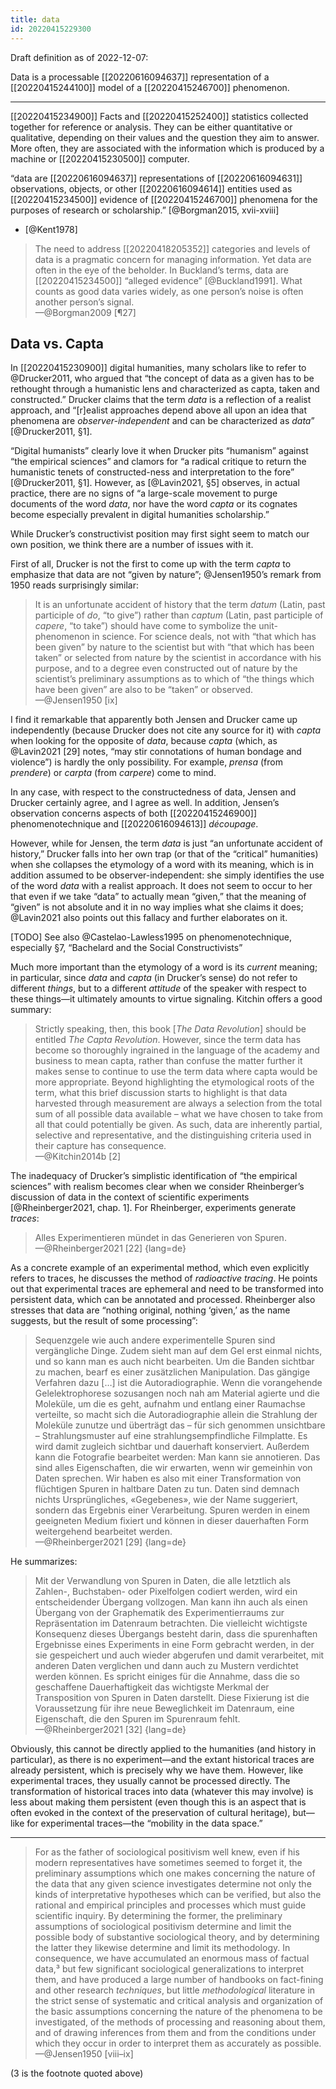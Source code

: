 ```yaml
---
title: data
id: 20220415229300
---
```


Draft definition as of 2022-12-07:

Data is a processable [[20220616094637]] representation of a [[20220415244100]] model of a [[20220415246700]] phenomenon.

--------

[[20220415234900]] Facts and [[20220415252400]] statistics collected together for reference or analysis. They can be either quantitative or qualitative, depending on their values and the question they aim to answer. More often, they are associated with the information which is produced by a machine or [[20220415230500]] computer.

“data are [[20220616094637]] representations of [[20220616094631]] observations, objects, or other [[20220616094614]] entities used as [[20220415234500]] evidence of [[20220415246700]] phenomena for the purposes of research or scholarship.” [@Borgman2015, xvii-xviii]

- [@Kent1978]

> The need to address [[20220418205352]] categories and levels of data is a pragmatic concern for managing information.  Yet data are often in the eye of the beholder.  In Buckland’s terms, data are [[20220415234500]] “alleged evidence”  [@Buckland1991].  What counts as good data varies widely, as one person’s noise is often another person’s signal.  
—@Borgman2009 [¶27]

## Data vs. Capta

In [[20220415230900]] digital humanities, many scholars like to refer to @Drucker2011, who argued that “the concept of data as a given has to be rethought through a humanistic lens and characterized as capta, taken and constructed.”  Drucker claims that the term *data* is a reflection of a realist approach, and “[r]ealist approaches depend above all upon an idea that phenomena are *observer-independent* and can be characterized as *data*” [@Drucker2011, §1].

“Digital humanists” clearly love it when Drucker pits “humanism” against “the empirical sciences” and clamors for “a radical critique to return the humanistic tenets of constructed-ness and interpretation to the fore” [@Drucker2011, §1].  However, as [@Lavin2021, §5] observes, in actual practice, there are no signs of “a large-scale movement to purge documents of the word *data*, nor have the word *capta* or its cognates become especially prevalent in digital humanities scholarship.”

While Drucker’s constructivist position may first sight seem to match our own position, we think there are a number of issues with it.

First of all, Drucker is not the first to come up with the term *capta* to emphasize that data are not “given by nature”; @Jensen1950’s  remark from 1950 reads surprisingly similar:

> It is an unfortunate accident of history that the term *datum* (Latin, past participle of *do*, “to give”) rather than *captum* (Latin, past participle of *capere*, “to take”) should have come to symbolize the unit-phenomenon in science.  For science deals, not with “that which has been given” by nature to the scientist but with “that which has been taken” or selected from nature by the scientist in accordance with his purpose, and to a degree even constructed out of nature by the scientist’s preliminary assumptions as to which of “the things which have been given” are also to be “taken” or observed.  
—@Jensen1950 [ix]

I find it remarkable that apparently both Jensen and Drucker came up independently (because Drucker does not cite any source for it) with *capta* when looking for the opposite of *data*, because *capta* (which, as @Lavin2021 [29] notes, “may stir connotations of human bondage and violence”) is hardly the only possibility.  For example, *prensa* (from *prendere*) or *carpta* (from *carpere*) come to mind.

In any case, with respect to the constructedness of data, Jensen and Drucker certainly agree, and I agree as well.  In addition, Jensen’s observation concerns aspects of both [[20220415246900]] phenomenotechnique and [[20220616094613]] *découpage*.

However, while for Jensen, the term *data* is just “an unfortunate accident of history,” Drucker falls into her own trap (or that of the “critical” humanities) when she collapses the etymology of a word with its meaning, which is in addition assumed to be observer-independent: she simply identifies the use of the word *data* with a realist approach.  It does not seem to occur to her that even if we take “data” to actually mean “given,” that the meaning of “given” is not absolute and it in no way implies what she claims it does; @Lavin2021 also points out this fallacy and further elaborates on it.

[TODO] See also @Castelao-Lawless1995 on phenomenotechnique, especially §7, “Bachelard and the Social Constructivists”

Much more important than the etymology of a word is its *current* meaning; in particular, since *data* and *capta* (in Drucker’s sense) do not refer to different *things*, but to a different *attitude* of the speaker with respect to these things—it ultimately amounts to virtue signaling.  Kitchin offers a good summary:

> Strictly speaking, then, this book [*The Data Revolution*] should be entitled *The Capta Revolution*.  However, since the term data has become so thoroughly ingrained in the language of the academy and business to mean capta, rather than confuse the matter further it makes sense to continue to use the term data where capta would be more appropriate.  Beyond highlighting the etymological roots of the term, what this brief discussion starts to highlight is that data harvested through measurement are always a selection from the total sum of all possible data available – what we have chosen to take from all that could potentially be given.  As such, data are inherently partial, selective and representative, and the distinguishing criteria used in their capture has consequence.  
—@Kitchin2014b [2]

The inadequacy of Drucker’s simplistic identification of “the empirical sciences” with realism becomes clear when we consider Rheinberger’s discussion of data in the context of scientific experiments [@Rheinberger2021, chap. 1].  For Rheinberger, experiments generate *traces*:

> Alles Experimentieren mündet in das Generieren von Spuren.  
—@Rheinberger2021 [22]
{lang=de}

As a concrete example of an experimental method, which even explicitly refers to traces, he discusses the method of *radioactive tracing*.  He points out that experimental traces are ephemeral and need to be transformed into persistent data, which can be annotated and processed.  Rheinberger also stresses that data are “nothing original, nothing ‘given,’ as the name suggests, but the result of some processing”:

> Sequenzgele wie auch andere experimentelle Spuren sind vergängliche Dinge. Zudem sieht man auf dem Gel erst einmal nichts, und so kann man es auch nicht bearbeiten. Um die Banden sichtbar zu machen, bearf es einer zusätzlichen Manipulation. Das gängige Verfahren dazu […] ist die Autoradiographie. Wenn die vorangehende Gelelektrophorese sozusangen noch nah am Material agierte und die Moleküle, um die es geht, aufnahm und entlang einer Raumachse verteilte, so macht sich die Autoradiographie allein die Strahlung der Moleküle zunutze und überträgt das – für sich genommen unsichtbare – Strahlungsmuster auf eine strahlungsempfindliche Filmplatte. Es wird damit zugleich sichtbar und dauerhaft konserviert. Außerdem kann die Fotografie bearbeitet werden: Man kann sie annotieren. Das sind alles Eigenschaften, die wir erwarten, wenn wir gemeinhin von Daten sprechen. Wir haben es also mit einer Transformation von flüchtigen Spuren in haltbare Daten zu tun. Daten sind demnach nichts Ursprüngliches, «Gegebenes», wie der Name suggeriert, sondern das Ergebnis einer Verarbeitung. Spuren werden in einem geeigneten Medium fixiert und können in dieser dauerhaften Form weitergehend bearbeitet werden.  
—@Rheinberger2021 [29]
{lang=de}

He summarizes:

> Mit der Verwandlung von Spuren in Daten, die alle letztlich als Zahlen-, Buchstaben- oder Pixelfolgen codiert werden, wird ein entscheidender Übergang vollzogen. Man kann ihn auch als einen Übergang von der Graphematik des Experimentierraums zur Repräsentation im Datenraum betrachten. Die vielleicht wichtigste Konsequenz dieses Übergangs besteht darin, dass die spurenhaften Ergebnisse eines Experiments in eine Form gebracht werden, in der sie gespeichert und auch wieder abgerufen und damit verarbeitet, mit anderen Daten verglichen und dann auch zu Mustern verdichtet werden können. Es spricht einiges für die Annahme, dass die so geschaffene Dauerhaftigkeit das wichtigste Merkmal der Transposition von Spuren in Daten darstellt. Diese Fixierung ist die Voraussetzung für ihre neue Beweglichkeit im Datenraum, eine Eigenschaft, die den Spuren im Spurenraum fehlt.  
—@Rheinberger2021 [32]
{lang=de}

Obviously, this cannot be directly applied to the humanities (and history in particular), as there is no experiment—and the extant historical traces are already persistent, which is precisely why we have them.  However, like experimental traces, they usually cannot be processed directly.  The transformation of historical traces into data (whatever this may involve) is less about making them persistent (even though this is an aspect that is often evoked in the context of the preservation of cultural heritage), but—like for experimental traces—the “mobility in the data space.”

-----

> For as the  father of sociological positivism well knew, even if his modern representatives have sometimes seemed to forget it, the preliminary assumptions which one makes concerning the nature of the data that any given science investigates determine not only the kinds of interpretative hypotheses which can be verified, but also the rational and empirical principles and processes which must guide scientific inquiry.  By determining the former, the preliminary assumptions of sociological positivism determine and limit the possible body of substantive sociological theory, and by determining the latter they likewise determine and limit its methodology.  In consequence, we have accumulated an enormous mass of factual data,³ but few significant sociological generalizations to interpret them, and have produced a large number of handbooks on fact-fining and other research *techniques*, but little *methodological* literature in the strict sense of systematic and critical analysis and organization of the basic assumptions concerning the nature of the phenomena to be investigated, of the methods of processing and reasoning about them, and of drawing inferences from them and from the conditions under which they occur in order to interpret them as accurately as possible.
—@Jensen1950 [viii–ix]

(3 is the footnote quoted above)
